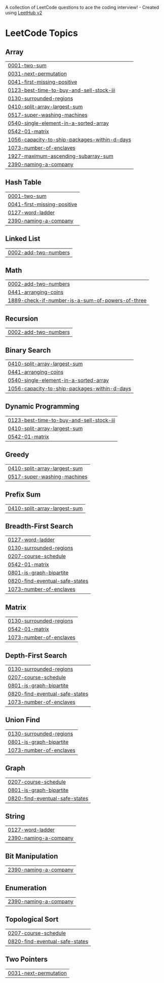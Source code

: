 A collection of LeetCode questions to ace the coding interview! - Created using [LeetHub v2](https://github.com/arunbhardwaj/LeetHub-2.0)
<!---LeetCode Topics Start-->
# LeetCode Topics
## Array
|  |
| ------- |
| [0001-two-sum](https://github.com/thakurrr-77/leetcode/tree/master/0001-two-sum) |
| [0031-next-permutation](https://github.com/thakurrr-77/leetcode/tree/master/0031-next-permutation) |
| [0041-first-missing-positive](https://github.com/thakurrr-77/leetcode/tree/master/0041-first-missing-positive) |
| [0123-best-time-to-buy-and-sell-stock-iii](https://github.com/thakurrr-77/leetcode/tree/master/0123-best-time-to-buy-and-sell-stock-iii) |
| [0130-surrounded-regions](https://github.com/thakurrr-77/leetcode/tree/master/0130-surrounded-regions) |
| [0410-split-array-largest-sum](https://github.com/thakurrr-77/leetcode/tree/master/0410-split-array-largest-sum) |
| [0517-super-washing-machines](https://github.com/thakurrr-77/leetcode/tree/master/0517-super-washing-machines) |
| [0540-single-element-in-a-sorted-array](https://github.com/thakurrr-77/leetcode/tree/master/0540-single-element-in-a-sorted-array) |
| [0542-01-matrix](https://github.com/thakurrr-77/leetcode/tree/master/0542-01-matrix) |
| [1056-capacity-to-ship-packages-within-d-days](https://github.com/thakurrr-77/leetcode/tree/master/1056-capacity-to-ship-packages-within-d-days) |
| [1073-number-of-enclaves](https://github.com/thakurrr-77/leetcode/tree/master/1073-number-of-enclaves) |
| [1927-maximum-ascending-subarray-sum](https://github.com/thakurrr-77/leetcode/tree/master/1927-maximum-ascending-subarray-sum) |
| [2390-naming-a-company](https://github.com/thakurrr-77/leetcode/tree/master/2390-naming-a-company) |
## Hash Table
|  |
| ------- |
| [0001-two-sum](https://github.com/thakurrr-77/leetcode/tree/master/0001-two-sum) |
| [0041-first-missing-positive](https://github.com/thakurrr-77/leetcode/tree/master/0041-first-missing-positive) |
| [0127-word-ladder](https://github.com/thakurrr-77/leetcode/tree/master/0127-word-ladder) |
| [2390-naming-a-company](https://github.com/thakurrr-77/leetcode/tree/master/2390-naming-a-company) |
## Linked List
|  |
| ------- |
| [0002-add-two-numbers](https://github.com/thakurrr-77/leetcode/tree/master/0002-add-two-numbers) |
## Math
|  |
| ------- |
| [0002-add-two-numbers](https://github.com/thakurrr-77/leetcode/tree/master/0002-add-two-numbers) |
| [0441-arranging-coins](https://github.com/thakurrr-77/leetcode/tree/master/0441-arranging-coins) |
| [1889-check-if-number-is-a-sum-of-powers-of-three](https://github.com/thakurrr-77/leetcode/tree/master/1889-check-if-number-is-a-sum-of-powers-of-three) |
## Recursion
|  |
| ------- |
| [0002-add-two-numbers](https://github.com/thakurrr-77/leetcode/tree/master/0002-add-two-numbers) |
## Binary Search
|  |
| ------- |
| [0410-split-array-largest-sum](https://github.com/thakurrr-77/leetcode/tree/master/0410-split-array-largest-sum) |
| [0441-arranging-coins](https://github.com/thakurrr-77/leetcode/tree/master/0441-arranging-coins) |
| [0540-single-element-in-a-sorted-array](https://github.com/thakurrr-77/leetcode/tree/master/0540-single-element-in-a-sorted-array) |
| [1056-capacity-to-ship-packages-within-d-days](https://github.com/thakurrr-77/leetcode/tree/master/1056-capacity-to-ship-packages-within-d-days) |
## Dynamic Programming
|  |
| ------- |
| [0123-best-time-to-buy-and-sell-stock-iii](https://github.com/thakurrr-77/leetcode/tree/master/0123-best-time-to-buy-and-sell-stock-iii) |
| [0410-split-array-largest-sum](https://github.com/thakurrr-77/leetcode/tree/master/0410-split-array-largest-sum) |
| [0542-01-matrix](https://github.com/thakurrr-77/leetcode/tree/master/0542-01-matrix) |
## Greedy
|  |
| ------- |
| [0410-split-array-largest-sum](https://github.com/thakurrr-77/leetcode/tree/master/0410-split-array-largest-sum) |
| [0517-super-washing-machines](https://github.com/thakurrr-77/leetcode/tree/master/0517-super-washing-machines) |
## Prefix Sum
|  |
| ------- |
| [0410-split-array-largest-sum](https://github.com/thakurrr-77/leetcode/tree/master/0410-split-array-largest-sum) |
## Breadth-First Search
|  |
| ------- |
| [0127-word-ladder](https://github.com/thakurrr-77/leetcode/tree/master/0127-word-ladder) |
| [0130-surrounded-regions](https://github.com/thakurrr-77/leetcode/tree/master/0130-surrounded-regions) |
| [0207-course-schedule](https://github.com/thakurrr-77/leetcode/tree/master/0207-course-schedule) |
| [0542-01-matrix](https://github.com/thakurrr-77/leetcode/tree/master/0542-01-matrix) |
| [0801-is-graph-bipartite](https://github.com/thakurrr-77/leetcode/tree/master/0801-is-graph-bipartite) |
| [0820-find-eventual-safe-states](https://github.com/thakurrr-77/leetcode/tree/master/0820-find-eventual-safe-states) |
| [1073-number-of-enclaves](https://github.com/thakurrr-77/leetcode/tree/master/1073-number-of-enclaves) |
## Matrix
|  |
| ------- |
| [0130-surrounded-regions](https://github.com/thakurrr-77/leetcode/tree/master/0130-surrounded-regions) |
| [0542-01-matrix](https://github.com/thakurrr-77/leetcode/tree/master/0542-01-matrix) |
| [1073-number-of-enclaves](https://github.com/thakurrr-77/leetcode/tree/master/1073-number-of-enclaves) |
## Depth-First Search
|  |
| ------- |
| [0130-surrounded-regions](https://github.com/thakurrr-77/leetcode/tree/master/0130-surrounded-regions) |
| [0207-course-schedule](https://github.com/thakurrr-77/leetcode/tree/master/0207-course-schedule) |
| [0801-is-graph-bipartite](https://github.com/thakurrr-77/leetcode/tree/master/0801-is-graph-bipartite) |
| [0820-find-eventual-safe-states](https://github.com/thakurrr-77/leetcode/tree/master/0820-find-eventual-safe-states) |
| [1073-number-of-enclaves](https://github.com/thakurrr-77/leetcode/tree/master/1073-number-of-enclaves) |
## Union Find
|  |
| ------- |
| [0130-surrounded-regions](https://github.com/thakurrr-77/leetcode/tree/master/0130-surrounded-regions) |
| [0801-is-graph-bipartite](https://github.com/thakurrr-77/leetcode/tree/master/0801-is-graph-bipartite) |
| [1073-number-of-enclaves](https://github.com/thakurrr-77/leetcode/tree/master/1073-number-of-enclaves) |
## Graph
|  |
| ------- |
| [0207-course-schedule](https://github.com/thakurrr-77/leetcode/tree/master/0207-course-schedule) |
| [0801-is-graph-bipartite](https://github.com/thakurrr-77/leetcode/tree/master/0801-is-graph-bipartite) |
| [0820-find-eventual-safe-states](https://github.com/thakurrr-77/leetcode/tree/master/0820-find-eventual-safe-states) |
## String
|  |
| ------- |
| [0127-word-ladder](https://github.com/thakurrr-77/leetcode/tree/master/0127-word-ladder) |
| [2390-naming-a-company](https://github.com/thakurrr-77/leetcode/tree/master/2390-naming-a-company) |
## Bit Manipulation
|  |
| ------- |
| [2390-naming-a-company](https://github.com/thakurrr-77/leetcode/tree/master/2390-naming-a-company) |
## Enumeration
|  |
| ------- |
| [2390-naming-a-company](https://github.com/thakurrr-77/leetcode/tree/master/2390-naming-a-company) |
## Topological Sort
|  |
| ------- |
| [0207-course-schedule](https://github.com/thakurrr-77/leetcode/tree/master/0207-course-schedule) |
| [0820-find-eventual-safe-states](https://github.com/thakurrr-77/leetcode/tree/master/0820-find-eventual-safe-states) |
## Two Pointers
|  |
| ------- |
| [0031-next-permutation](https://github.com/thakurrr-77/leetcode/tree/master/0031-next-permutation) |
<!---LeetCode Topics End-->